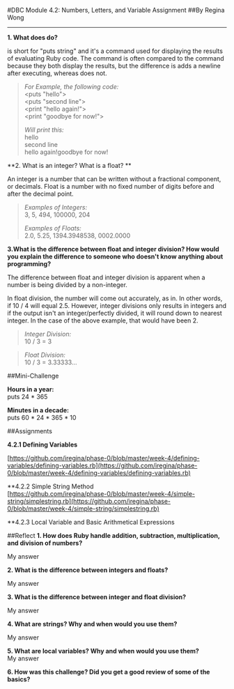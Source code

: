 #DBC Module 4.2: Numbers, Letters, and Variable Assignment
##By Regina Wong

----

**1. What does <puts> do?**    

<puts> is short for "puts string" and it's a command used for displaying the results of evaluating Ruby code. The <puts> command is often compared to the <print> command because they both display the results, but the difference is <puts> adds a newline after executing, whereas <print> does not.   
  
>*For Example, the following code:*   
<puts "hello">  
<puts "second line">  
<print "hello again!">  
<print "goodbye for now!">   
>
>*Will print this:*  
hello  
second line  
hello again!goodbye for now!  

**2. What is an integer? What is a float? **   
 
An integer is a number that can be written without a fractional component, or decimals. Float is a number with no fixed number of digits before and after the decimal point.  

>*Examples of Integers:*   
3, 5, 494, 100000, 204  
>
>*Examples of Floats:*  
2.0, 5.25, 1394.3948538, 0002.0000 

**3.What is the difference between float and integer division? How would you explain the difference to someone who doesn't know anything about programming?**    

The difference between float and integer division is apparent when a number is being divided by a non-integer.   

In float division, the number will come out accurately, as in. In other words, if 10 / 4 will equal 2.5. However, integer divisions only results in integers and if the output isn't an integer/perfectly divided, it will round down to nearest integer. In the case of the above example, that would have been 2.

>*Integer Division:*    
10 / 3 =  3 

>*Float Division:*    
10 / 3 = 3.33333...  

##Mini-Challenge

**Hours in a year:**  
puts 24 * 365  

**Minutes in a decade:**  
puts 60 * 24 * 365 * 10


##Assignments

**4.2.1 Defining Variables**  

[https://github.com/iregina/phase-0/blob/master/week-4/defining-variables/defining-variables.rb](https://github.com/iregina/phase-0/blob/master/week-4/defining-variables/defining-variables.rb)

**4.2.2 Simple String Method  
[https://github.com/iregina/phase-0/blob/master/week-4/simple-string/simplestring.rb](https://github.com/iregina/phase-0/blob/master/week-4/simple-string/simplestring.rb)  

**4.2.3 Local Variable and Basic Arithmetical Expressions
 



##Reflect
**1. How does Ruby handle addition, subtraction, multiplication, and division of numbers?**  

My answer
  
**2. What is the difference between integers and floats?**  

My answer  
  
**3. What is the difference between integer and float division?**  

My answer  
  
**4. What are strings? Why and when would you use them?**  

My answer  
  
**5. What are local variables? Why and when would you use them?**  
My answer   
  
**6. How was this challenge? Did you get a good review of some of the basics?** 